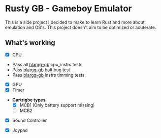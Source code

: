 # Rusty GB - Gameboy Emulator
This is a side project I decided to make to learn Rust and more about emulation and OS's. This project doesn't aim to be optimized or acuterate.
## What's working
- [X] CPU
* Pass all [blargg-gb](https://gbdev.gg8.se/files/roms/blargg-gb-tests/) cpu_instrs tests
* Pass [blargg-gb](https://gbdev.gg8.se/files/roms/blargg-gb-tests/) halt bug test
* Pass [blargg-gb](https://gbdev.gg8.se/files/roms/blargg-gb-tests/) instrs timming tests

- [X] GPU
- [X] Timer

* **Cartrigbe types**
  - [X] MCB1 (Only battery support missing)
  - [ ] MCB2
  
- [X] Sound Controller
- [X] Joypad


